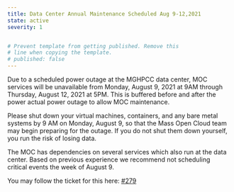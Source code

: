 ```yaml
---
title: Data Center Annual Maintenance Scheduled Aug 9-12,2021
state: active
severity: 1


# Prevent template from getting published. Remove this
# line when copying the template.
# published: false
---
```

Due to a scheduled power outage at the MGHPCC data center, MOC services will be unavailable from Monday, August 9, 2021 at 9AM through Thursday, August 12, 2021 at 5PM.  This is buffered before and after the power actual power outage to allow MOC maintenance. 
 

Please shut down your virtual machines, containers, and any bare metal systems by 9 AM on Monday, August 9, so that the Mass Open Cloud team may begin preparing for the outage. If you do not shut them down yourself, you run the risk of losing data.

 

The MOC has dependencies on several services which also run at the data center.  Based on previous experience we recommend not scheduling critical events the week of August 9.

You may follow the ticket for this here: [#279](https://github.com/CCI-MOC/ops-issues/issues/279)

<!--

========================
HOW TO USE THIS TEMPLATE
========================

Creating a new status entry:

1. Set `title:` to a descriptive title.

2. Remove `published: false`.

3. Optionally set a `severity`. By default, posts have a severity of 1
   (mild). You can also select 0 (low) or 2 (critical).

4. Save this as _posts/YYYY-MM-DD-short-title.md.

Marking an existing status entry as resolved:

1. Remove the `state` setting from the frontmatter.

-->

